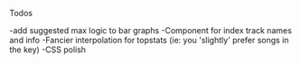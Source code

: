 Todos

-add suggested max logic to bar graphs
-Component for index track names and info
-Fancier interpolation for topstats (ie: you 'slightly' prefer songs in the key)
-CSS polish